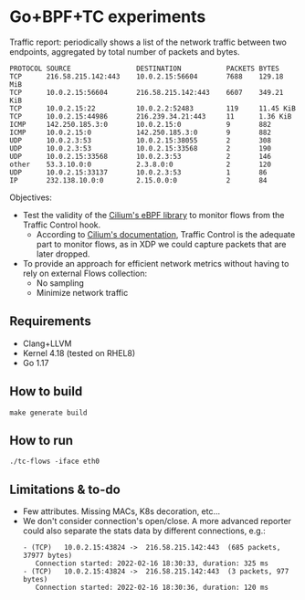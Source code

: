 # Go+BPF+TC experiments

Traffic report: periodically shows a list of the network traffic between two endpoints,
aggregated by total number of packets and bytes.

```
PROTOCOL SOURCE                DESTINATION           PACKETS BYTES
TCP      216.58.215.142:443    10.0.2.15:56604       7688    129.18 MiB
TCP      10.0.2.15:56604       216.58.215.142:443    6607    349.21 KiB
TCP      10.0.2.15:22          10.0.2.2:52483        119     11.45 KiB
TCP      10.0.2.15:44986       216.239.34.21:443     11      1.36 KiB
ICMP     142.250.185.3:0       10.0.2.15:0           9       882
ICMP     10.0.2.15:0           142.250.185.3:0       9       882
UDP      10.0.2.3:53           10.0.2.15:38055       2       308
UDP      10.0.2.3:53           10.0.2.15:33568       2       190
UDP      10.0.2.15:33568       10.0.2.3:53           2       146
other    53.3.10.0:0           2.3.8.0:0             2       120
UDP      10.0.2.15:33137       10.0.2.3:53           1       86
IP       232.138.10.0:0        2.15.0.0:0            2       84
```

Objectives:
* Test the validity of the [Cilium's eBPF library](https://github.com/cilium/ebpf) to
  monitor flows from the Traffic Control hook.
    - According to [Cilium's documentation](https://docs.cilium.io/en/latest/concepts/ebpf/),
      Traffic Control is the adequate part to monitor flows, as in XDP we could capture packets that
      are later dropped.
* To provide an approach for efficient network metrics without having to rely on external Flows collection:
    - No sampling
    - Minimize network traffic
    
## Requirements

* Clang+LLVM
* Kernel 4.18 (tested on RHEL8)
* Go 1.17

## How to build

```
make generate build
```

## How to run

```
./tc-flows -iface eth0
```

## Limitations & to-do

* Few attributes. Missing MACs, K8s decoration, etc...
* We don't consider connection's open/close. A more advanced reporter could also separate
  the stats data by different connections, e.g.:
  ```
  - (TCP)	10.0.2.15:43824	->	216.58.215.142:443	(685 packets, 37977 bytes)
     Connection started: 2022-02-16 18:30:33, duration: 325 ms
  - (TCP)	10.0.2.15:43824	->	216.58.215.142:443	(3 packets, 977 bytes)
     Connection started: 2022-02-16 18:30:36, duration: 120 ms
  ```


